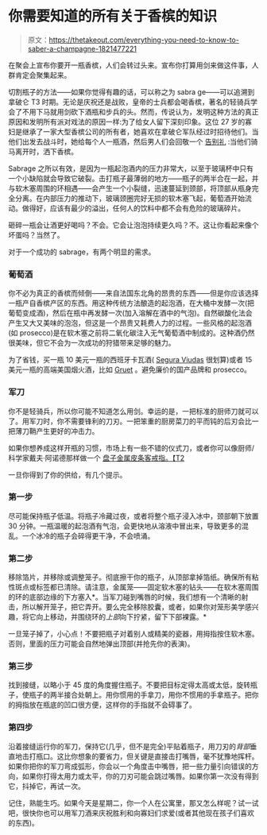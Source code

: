 # 你需要知道的所有关于香槟的知识

> 原文：<https://thetakeout.com/everything-you-need-to-know-to-saber-a-champagne-1821477221>

在聚会上宣布你要开一瓶香槟，人们会转过头来。宣布你打算用剑来做这件事，人群肯定会聚集起来。



切割瓶子的方法——如果你觉得有趣的话，可以称之为 sabra ge——可以追溯到拿破仑 T3 时期。无论是庆祝还是战败，皇帝的士兵都会喝香槟，著名的轻骑兵学会了不用下马就用剑砍下酒瓶和步兵的头。然而，传说认为，发明这种方法的真正原因和发明所有派对戏法的原因一样:为了给女人留下深刻印象。这位 27 岁的寡妇是继承了一家大型香槟公司的所有者，她喜欢在拿破仑军队经过时招待他们。当他们出发去战斗时，她给每个人一瓶酒，然后男人们会回敬一个 [告别礼](https://vinepair.com/wine-blog/history-champagne-sabering/) :当他们骑马离开时，洒下香槟。

Sabrage 之所以有效，是因为一瓶起泡酒内的压力非常大，以至于玻璃杯中只有一个小缺陷就会导致它破裂。击打瓶子最薄弱的地方——瓶子的两半合在一起，并与软木塞周围的环相遇——会产生一个小裂缝，迅速蔓延到颈部，将顶部从瓶身完全分离。在内部压力的推动下，玻璃颈圈完好无损的软木塞飞起，葡萄酒开始流动。做得好，应该有最少的溢出，任何人的饮料中都不会有危险的玻璃碎片。

砸碎一瓶会让酒更好喝吗？不会。它会让泡泡持续更久吗？不。这让你看起来像个坏蛋吗？当然了。

对于一个成功的 sabrage，有两个明显的需求。

### 葡萄酒

你不必为真正的香槟而倾倒——来自法国东北角的昂贵的东西——但是你应该选择一瓶产自香槟产区的东西。用这种传统方法酿造的起泡酒，在大桶中发酵一次(把葡萄变成酒)，然后在瓶中再发酵一次(加入溶解在酒中的气泡)。自然碳酸化法会产生又大又美味的泡泡，但这是一个昂贵又耗费人力的过程。一些风格的起泡酒(如 prosecco)是在软木塞之前将二氧化碳注入无气葡萄酒中制成的。这种酒仍然很美味，但它不会为一次成功的狩猎带来足够的魅力。

为了省钱，买一瓶 10 美元一瓶的西班牙卡瓦酒( [Segura Viudas](https://www.seguraviudasusa.com/) 很划算)或者 15 美元一瓶的高端美国烟火酒，比如 [Gruet](https://gruetwinery.com/) 。避免廉价的国产品牌和 prosecco。

### 军刀

你不是轻骑兵，所以你可能不知道怎么用剑。幸运的是，一把标准的厨师刀就可以了。用军刀时，你不需要锋利的刀刃。一把笨重的厨房菜刀的平而钝的后刃会比一把薄刀鞘产生更好的冲击力。

如果你想养成这样开瓶的习惯，市场上有一些不错的仪式刀，或者你可以像厨师/科学家戴夫·阿诺德那样做一个 [盘子金属皮条客戒指。【T2](http://www.cookingissues.com/index.html%3Fp=1290.html)

一旦你得到了你的供给，有几个提示。

### 第一步

尽可能保持瓶子低温。将瓶子冷藏过夜，或者将整个瓶子浸入冰中，颈部朝下放置 30 分钟。一瓶温暖的起泡酒有气泡，会更快地从溶液中冒出来，导致更多的混乱。一个冰冷的瓶子会碎得更干净，不会喷涌。

### 第二步

移除箔片，并移除或调整笼子。彻底擦干你的瓶子，从顶部拿掉箔纸。确保所有粘性斑点或标签都已清除。请注意，金属笼——固定软木塞的钻头——在软木塞周围的环的底部边缘的下方塞入*。当军刀碰到嘴唇的时候，我们想有一个清晰的射击，所以解开笼子，把它弄开。要么完全移除胶囊，或者，如果你对笼形美学感兴趣，将它向上移动，并围绕环的*上部*向下拧紧，留下下部裸露。*

一旦笼子掉了，小心点！不要把瓶子对着别人或精美的瓷器，用拇指按住软木塞。否则，里面的压力可能会自然地弹出顶部(并抢先你的表演)。

### 第三步

找到接缝，以略小于 45 度的角度握住瓶子。不要把目标定得太高或太低，旋转瓶子，使瓶子的两半接合处朝上。用你惯用的手拿刀，用你不惯用的手拿瓶子。把你的拇指放在瓶底的凹口很方便，这样你的手指就不会碍事了。

### 第四步

沿着接缝运行你的军刀，保持它(几乎，但不是完全)平贴着瓶子，用刀刃的*背部*垂直地击打瓶口。这比你想象的要省力，但关键是直接击打嘴唇，毫不犹豫地挥杆。如果你把你的军刀弯成弧形，你会以一个角度击中嘴唇，把一些力量引向错误的方向，如果你打得太用力或太平，你的刀刃可能会跳过嘴唇。如果你第一次没有得到它，抖掉它，再试一次。

记住，熟能生巧。如果今天是星期二，你一个人在公寓里，那又怎么样呢？试一试吧，很快你也可以用军刀酒来庆祝胜利和向寡妇们求爱(或者其他现在孩子们喜欢的东西)。